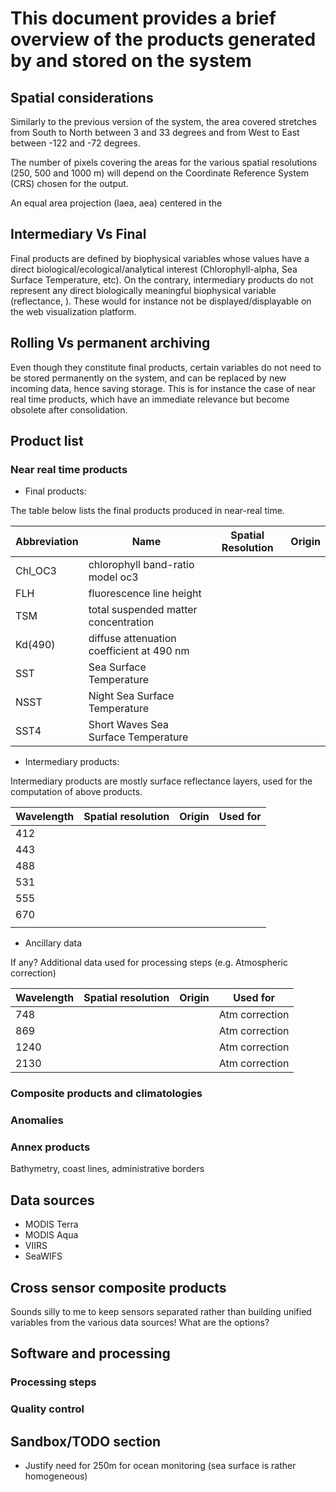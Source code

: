 # This document provides a brief overview of the products generated by and stored on the system

## Spatial considerations

Similarly to the previous version of the system, the area covered stretches from South to North between 3 and 33 degrees and from West to East between -122 and -72 degrees.

The number of pixels covering the areas for the various spatial resolutions (250, 500 and 1000 m) will depend on the Coordinate Reference System (CRS) chosen for the output.

An equal area projection (laea, aea) centered in the 


## Intermediary Vs Final

Final products are defined by biophysical variables whose values have a direct biological/ecological/analytical interest (Chlorophyll-alpha, Sea Surface Temperature, etc). On the contrary, intermediary products do not represent any direct biologically meaningful biophysical variable (reflectance, ). These would for instance not be displayed/displayable on the web visualization platform.


## Rolling Vs permanent archiving

Even though they constitute final products, certain variables do not need to be stored permanently on the system, and can be replaced by new incoming data, hence saving storage.
This is for instance the case of near real time products, which have an immediate relevance but become obsolete after consolidation.

## Product list

### Near real time products

- Final products:

The table below lists the final products produced in near-real time.

| Abbreviation |                    Name                   | Spatial Resolution | Origin |
|--------------|-------------------------------------------|--------------------|--------|
| Chl\_OC3     | chlorophyll band-ratio model oc3          |                    |        |
| FLH          | fluorescence line height                  |                    |        |
| TSM          | total suspended matter concentration      |                    |        |
| Kd(490)      | diffuse attenuation coefficient at 490 nm |                    |        |
| SST          | Sea Surface Temperature                   |                    |        |
| NSST         | Night Sea Surface Temperature             |                    |        |
| SST4         | Short Waves Sea Surface Temperature       |                    |        |




- Intermediary products:

Intermediary products are mostly surface reflectance layers, used for the computation of above products.

| Wavelength | Spatial resolution | Origin |    Used for    |
|------------|--------------------|--------|----------------|
|        412 |                    |        |                |
|        443 |                    |        |                |
|        488 |                    |        |                |
|        531 |                    |        |                |
|        555 |                    |        |                |
|        670 |                    |        |                |
|            |                    |        |                |


- Ancillary data

If any? Additional data used for processing steps (e.g. Atmospheric correction)


| Wavelength | Spatial resolution | Origin |    Used for    |
|------------|--------------------|--------|----------------|
|        748 |                    |        | Atm correction |
|        869 |                    |        | Atm correction |
|       1240 |                    |        | Atm correction |
|       2130 |                    |        | Atm correction |


### Composite products and climatologies



### Anomalies



### Annex products

Bathymetry, coast lines, administrative borders


## Data sources

- MODIS Terra
- MODIS Aqua
- VIIRS
- SeaWIFS

## Cross sensor composite products

Sounds silly to me to keep sensors separated rather than building unified variables from the various data sources!
What are the options?


## Software and processing

### Processing steps


### Quality control




## Sandbox/TODO section

- Justify need for 250m for ocean monitoring (sea surface is rather homogeneous)
